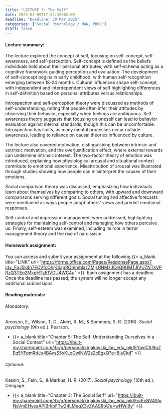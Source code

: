 ```yaml
---
title: "LECTURE 3: The Self"
date: 2025-03-09T17:52:39+02:00
deadline: "Deadline: 30 Mar 2025"
categories: ["Social Psychology / MAN, PRMC"]
draft: false
---
```


#### Lecture summary:

The lecture explored the concept of self, focusing on self-concept, self-awareness, and self-perception. Self-concept is defined as the beliefs individuals hold about their personal attributes, with self-schema acting as a cognitive framework guiding perception and evaluation. The development of self-concept begins in early childhood, with human self-recognition emerging between 18-24 months. Cultural influences shape self-concept, with independent and interdependent views of self highlighting differences in self-definition based on personal attributes versus relationships.

Introspection and self-perception theory were discussed as methods of self-understanding, noting that people often infer their attitudes by observing their behavior, especially when feelings are ambiguous. Self-awareness theory suggests that focusing on oneself can lead to behavior evaluation against internal standards, though this can be uncomfortable. Introspection has limits, as many mental processes occur outside awareness, leading to reliance on causal theories influenced by culture.

The lecture also covered motivation, distinguishing between intrinsic and extrinsic motivation, and the overjustification effect, where external rewards can undermine intrinsic interest. The two-factor theory of emotion was introduced, explaining how physiological arousal and situational context contribute to emotional experience. Misattribution of arousal was illustrated through studies showing how people can misinterpret the causes of their emotions.

Social comparison theory was discussed, emphasizing how individuals learn about themselves by comparing to others, with upward and downward comparisons serving different goals. Social tuning and affective forecasts were mentioned as ways people adopt others' views and predict emotional responses.

Self-control and impression management were addressed, highlighting strategies for maintaining self-control and managing how others perceive us. Finally, self-esteem was examined, including its role in terror management theory and the rise of narcissism.

#### Homework assignment:

You can access and submit your assignment at the following {{< a_blank title="LINK" url="https://forms.office.com/Pages/ResponsePage.aspx?id=_FqJ5k4h7EOVfcOhjK4agRQtemblazZMjLRNMzJCeQ9UMTJIVUZNTkVPRzQ3TEo2MkpHTzE1VDU4WC4u" >}}. Each assignment has a deadline. Once the deadline has passed, the system will no longer accept any additional submissions.

#### Reading materials:

###### Mandatory:

Aronson, E., Wilson, T. D., Akert, R. M., & Sommers, S. R. (2016). *Social psychology* (9th ed.). Pearson.

* {{< a_blank title="Chapter 5: The Self: Understanding Ourselves in a Social Context" url="https://ibuit-my.sharepoint.com/:b:/g/personal/kirjakovski_ibu_edu_mk/EYayjCAl9oZEq5YFpmRdJu4BAvsS5vKLoCwlNW2s2cEgxQ?e=8isCkd" >}}

###### Optional:

Kassin, S., Fein, S., & Markus, H. R. (2017). *Social psychology* (10th ed.). Cengage.

*  {{< a_blank title="Chapter 3: The Social Self" url="https://ibuit-my.sharepoint.com/:b:/g/personal/kirjakovski_ibu_edu_mk/EcrEcBV4SlpNsVmEHyeaAPIBrkbFTw24LMeqX3vZAAS8tA?e=wHWl9y" >}}
